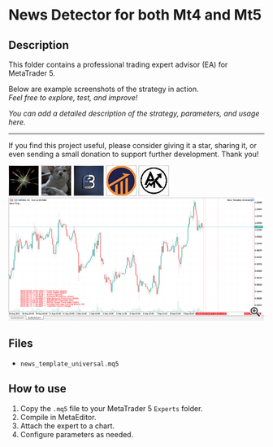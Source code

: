 # News Detector for both Mt4 and Mt5

## Description
This folder contains a professional trading expert advisor (EA) for MetaTrader 5.

Below are example screenshots of the strategy in action.  
*Feel free to explore, test, and improve!*

*You can add a detailed description of the strategy, parameters, and usage here.*

---

If you find this project useful, please consider giving it a star, sharing it, or even sending a small donation to support further development. Thank you!

![Screenshot](59CC4F89-962B.jpg)
![Screenshot](5F3FED7E-7177.jpg)
![Screenshot](60A98312-82E8.jpg)
![Screenshot](6306C08D-D3D3.jpg)
![Screenshot](68431bb2-2a6e.png)
![Screenshot](Screen_Shot_2022-09-10_at_12.14.34_AM__1.png)

## Files
- `news_template_universal.mq5`

## How to use
1. Copy the `.mq5` file to your MetaTrader 5 `Experts` folder.
2. Compile in MetaEditor.
3. Attach the expert to a chart.
4. Configure parameters as needed.
